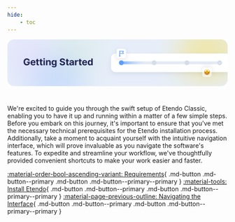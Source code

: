 ```yaml
---
hide:
    - toc
---
```

![cover-getting-started.png](../assets/getting-started/overview/cover-getting-started.png)

#
We're excited to guide you through the swift setup of Etendo Classic, enabling you to have it up and running within a matter of a few simple steps. <br>
Before you embark on this journey, it's important to ensure that you've met the necessary technical prerequisites for the Etendo installation process. <br> Additionally, take a moment to acquaint yourself with the intuitive navigation interface, which will prove invaluable as you navigate the software's features.
To expedite and streamline your workflow, we've thoughtfully provided convenient shortcuts to make your work easier and faster.

[:material-order-bool-ascending-variant: Requirements](/getting-started/requirements){ .md-button .md-button--primary .md-button .md-button--primary--primary }
[:material-tools: Install Etendo](/getting-started/installation){ .md-button .md-button--primary .md-button .md-button--primary--primary } 
[:material-page-previous-outline: Navigating the Interface](/getting-started/user-interface/workspace){ .md-button .md-button--primary .md-button .md-button--primary--primary } 




